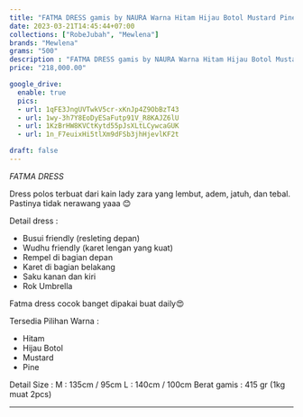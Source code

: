 ```yaml
---
title: "FATMA DRESS gamis by NAURA Warna Hitam Hijau Botol Mustard Pine"
date: 2023-03-21T14:45:44+07:00
collections: ["RobeJubah", "Mewlena"]
brands: "Mewlena"
grams: "500"
description : "FATMA DRESS gamis by NAURA Warna Hitam Hijau Botol Mustard Pine"
price: "218,000.00"

google_drive:
  enable: true
  pics:
  - url: 1qFE3JngUVTwkV5cr-xKnJp4Z9ObBzT43
  - url: 1wy-3h7Y8EoDyESaFutp91V_R8KAJZ6lU
  - url: 1KzBrHW8KVCtKytd55pJsXLtLCywcaGUK
  - url: 1n_F7euixHi5tlXm9dFSb3jhHjevlKF2t

draft: false
---
```


*FATMA DRESS*

Dress polos terbuat dari kain lady zara yang lembut, adem, jatuh, dan tebal. Pastinya tidak nerawang yaaa 😊 

Detail dress :
- Busui friendly (resleting depan)
- Wudhu friendly (karet lengan yang kuat)
- Rempel di bagian depan 
- Karet di bagian belakang
- Saku kanan dan kiri
- Rok Umbrella

Fatma dress cocok banget dipakai buat daily😍

Tersedia Pilihan Warna :
- Hitam
- Hijau Botol
- Mustard
- Pine

Detail Size : 
M : 135cm / 95cm
L : 140cm / 100cm
Berat gamis : 415 gr (1kg muat 2pcs)


-----------    
